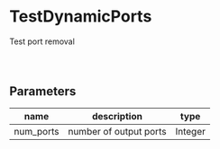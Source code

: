 
# TestDynamicPorts
Test port removal

<svg width="3084.0" height="150" >
<style>.text { font: normal 24.0px sans-serif;}tspan{ font: italic 24.0px sans-serif;}.moduleName{ font: italic 30px sans-serif;}</style>
<rect x="0" y="30" width="308.4" height="90" rx="5" ry="5" style="fill:#64c8c8ff;" />
<text x="6.0" y="85.5" class="moduleName" >TestDynamicPorts</text></svg>

## Parameters
|name|description|type|
|-|-|-|
|num_ports|number of output ports|Integer|
